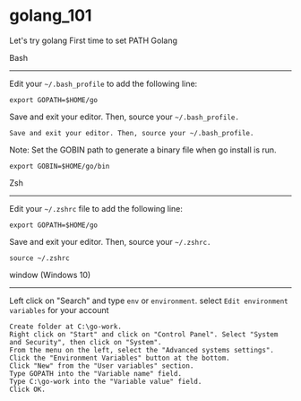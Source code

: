 # golang_101
Let's try golang
First time to set PATH Golang

Bash
___

Edit your `~/.bash_profile` to add the following line:

```
export GOPATH=$HOME/go
```
Save and exit your editor. Then, source your `~/.bash_profile.`
```
Save and exit your editor. Then, source your ~/.bash_profile.
```

Note: Set the GOBIN path to generate a binary file when go install is run.

```
export GOBIN=$HOME/go/bin
```

Zsh
___

Edit your `~/.zshrc` file to add the following line:

```
export GOPATH=$HOME/go
```
Save and exit your editor. Then, source your `~/.zshrc.`

```
source ~/.zshrc
```

window (Windows 10)
___

Left click on "Search" and type `env` or `environment`. select `Edit environment variables` for your account
```
Create folder at C:\go-work.
Right click on "Start" and click on "Control Panel". Select "System and Security", then click on "System".
From the menu on the left, select the "Advanced systems settings".
Click the "Environment Variables" button at the bottom.
Click "New" from the "User variables" section.
Type GOPATH into the "Variable name" field.
Type C:\go-work into the "Variable value" field.
Click OK.
```


